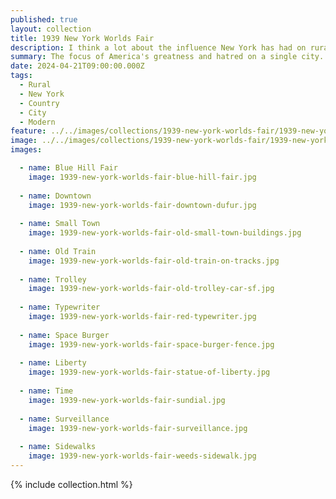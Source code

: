 ```yaml
---
published: true
layout: collection
title: 1939 New York Worlds Fair
description: I think a lot about the influence New York has had on rural places, and specifically the one I grew up in. People in rural areas love to hate on New York, while simultaneously influencing the narrative in many profound ways. People I grew up with still tell stories of New York City from 50 years ago. Most of them from movies, or the news. I am perpetually looking for backdrops for my images and stories that capture how this feels to me. I am always on the hunt for iconic images to steal from that represent New York, but the 1939 New York's World Fair provides a nice subtle backdrop for much of what I want to say.
summary: The focus of America's greatness and hatred on a single city.
date: 2024-04-21T09:00:00.000Z
tags:
  - Rural
  - New York
  - Country
  - City
  - Modern
feature: ../../images/collections/1939-new-york-worlds-fair/1939-new-york-worlds-fair-square.jpg
image: ../../images/collections/1939-new-york-worlds-fair/1939-new-york-worlds-fair.jpg
images:

  - name: Blue Hill Fair
    image: 1939-new-york-worlds-fair-blue-hill-fair.jpg 
    
  - name: Downtown
    image: 1939-new-york-worlds-fair-downtown-dufur.jpg 
    
  - name: Small Town
    image: 1939-new-york-worlds-fair-old-small-town-buildings.jpg 
    
  - name: Old Train
    image: 1939-new-york-worlds-fair-old-train-on-tracks.jpg 
    
  - name: Trolley
    image: 1939-new-york-worlds-fair-old-trolley-car-sf.jpg
    
  - name: Typewriter
    image: 1939-new-york-worlds-fair-red-typewriter.jpg
    
  - name: Space Burger
    image: 1939-new-york-worlds-fair-space-burger-fence.jpg
    
  - name: Liberty
    image: 1939-new-york-worlds-fair-statue-of-liberty.jpg 
    
  - name: Time
    image: 1939-new-york-worlds-fair-sundial.jpg
    
  - name: Surveillance
    image: 1939-new-york-worlds-fair-surveillance.jpg
    
  - name: Sidewalks
    image: 1939-new-york-worlds-fair-weeds-sidewalk.jpg 
---
```

{% include collection.html %}
